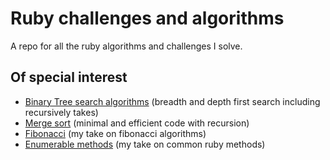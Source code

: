 # Ruby challenges and algorithms
A repo for all the ruby algorithms and challenges I solve.

## Of special interest
* [Binary Tree search algorithms](sbt.rb) (breadth and depth first search including recursively takes)
* [Merge sort](mergesort.rb) (minimal and efficient code with recursion)
* [Fibonacci](fibonacci.rb) (my take on fibonacci algorithms)
* [Enumerable methods](enumerable.rb) (my take on common ruby methods)
